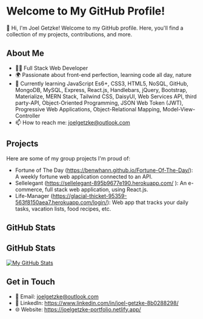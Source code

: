 # Welcome to My GitHub Profile!

👋 Hi, I'm Joel Getzke! Welcome to my GitHub profile. Here, you'll find a collection of my projects, contributions, and more.

## About Me

- 👨‍💻 Full Stack Web Developer
- 🌍 Passionate about front-end perfection, learning code all day, nature 
- 🌱 Currently learning JavaScript Es6+, CSS3, HTML5, NoSQL, GitHub, MongoDB, MySQL, Express, React.js, Handlebars, jQuery, Bootstrap, Materialize, MERN Stack, Tailwind CSS, DaisyUI, Web Services API, third party-API, Object-Oriented Programming, JSON Web Token (JWT), Progressive Web Applications, Object-Relational Mapping, Model-View-Controller
- 📫 How to reach me: joelgetzke@outlook.com

## Projects

Here are some of my group projects I'm proud of:

- Fortune of The Day (https://benwhann.github.io/Fortune-Of-The-Day/):  A weekly fortune web application connected to an API.
- Sellelegant (https://sellelegant-895b9677e190.herokuapp.com/ ):  An e-commerce, full stack web application, using React.js.
- Life-Manager (https://glacial-thicket-95359-563f8150aea7.herokuapp.com/login/): Web app that tracks your daily tasks, vacation lists, food recipes, etc.

## GitHub Stats

## GitHub Stats

[![My GitHub Stats](https://github-readme-stats.vercel.app/api?username=JoelGetzke&show_icons=true&theme=dark)](https://github.com/anuraghazra/github-readme-stats)


## Get in Touch

- 📧 Email: joelgetzke@outlook.com
- 💼 LinkedIn: https://www.linkedin.com/in/joel-getzke-8b0288298/
- 🌐 Website: https://joelgetzke-portfolio.netlify.app/



